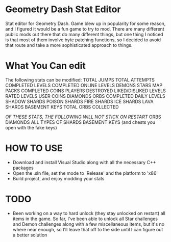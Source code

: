 # Geometry Dash Stat Editor
Stat editor for Geometry Dash. Game blew up in popularity for some reason, and I figured it would be a fun game to try to mod.
There are many different public mods out there that do many different things, but one thing I noticed is that most of them involve byte patching functions, so I decided to avoid that route and take a more sophisticated approach to things.

# What You Can edit
The following stats can be modified:
 TOTAL JUMPS
 TOTAL ATTEMPTS
 COMPLETED LEVELS
 COMPLETED ONLINE LEVELS
 DEMONS
 STARS
 MAP PACKS COMPLETED
 COINS
 PLAYERS DESTROYED
 LIKED/DISLIKED LEVELS
 RATED LEVELS
 USER COINS
 DIAMONDS
 ORBS
 COMPLETED DAILY LEVELS
 SHADOW SHARDS
 POISON SHARDS
 FIRE SHARDS
 ICE SHARDS
 LAVA SHARDS
 BASEMENT KEYS
 TOTAL ORBS COLLECTED

*OF THESE STATS, THE FOLLOWING WILL NOT STICK ON RESTART*
 ORBS
 DIAMONDS
 ALL TYPES OF SHARDS
 BASEMENT KEYS (and chests you open with the fake keys)

# HOW TO USE
- Download and install Visual Studio along with all the necessary C++ packages
- Open the .sln file, set the mode to 'Release' and the platform to 'x86'
- Build project, and enjoy modding your stats

# TODO
- Been working on a way to hard unlock (they stay unlocked on restart) all items in the game. So far, I've been able to unlock all Star challenges and Demon challenges along with a few miscellaneous items, but it's no where near enough, so I'll leave that off to the side until I can figure out a better solution
